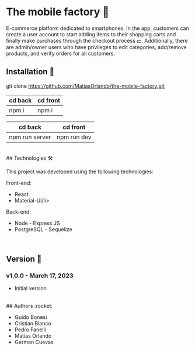 # The mobile factory :iphone:

E-commerce platform dedicated to smartphones. In the app, customers can create a user account to start adding items to their shopping carts and finally make purchases through the checkout process 💵. Additionally, there are admin/owner users who have privileges to edit categories, add/remove products, and verify orders for all customers.

## Installation :hammer:

git clone https://github.com/MatiasOrlando/the-mobile-factory.git

cd back | cd front
--------|---------
npm i   | npm i

cd back     | cd front
------------|---------
npm run server | npm run dev

<br>
## Technologies 🛠️

This project was developed using the following technologies:

Front-end:

<ul>
<li>React</li>
<li>Material-UI/li>
</ul>

Back-end:

<ul>
<li>Node - Express JS</li>
<li>PostgreSQL - Sequelize</li>
</ul>
<br>

## Version :pencil:

### v1.0.0 - March 17, 2023
* Initial version
<br>
## Authors :rocket:

* Guido Bonesi
* Cristian Blanco
* Pedro Fanelli
* Matias Orlando
* German Cuevas 
